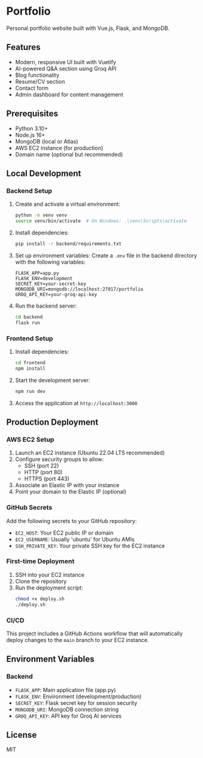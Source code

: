 # Portfolio

Personal portfolio website built with Vue.js, Flask, and MongoDB.

## Features
- Modern, responsive UI built with Vuetify
- AI-powered Q&A section using Groq API
- Blog functionality
- Resume/CV section
- Contact form
- Admin dashboard for content management

## Prerequisites
- Python 3.10+
- Node.js 16+
- MongoDB (local or Atlas)
- AWS EC2 instance (for production)
- Domain name (optional but recommended)

## Local Development

### Backend Setup
1. Create and activate a virtual environment:
   ```bash
   python -m venv venv
   source venv/bin/activate  # On Windows: .\venv\Scripts\activate
   ```

2. Install dependencies:
   ```bash
   pip install -r backend/requirements.txt
   ```

3. Set up environment variables:
   Create a `.env` file in the backend directory with the following variables:
   ```
   FLASK_APP=app.py
   FLASK_ENV=development
   SECRET_KEY=your-secret-key
   MONGODB_URI=mongodb://localhost:27017/portfolio
   GROQ_API_KEY=your-groq-api-key
   ```

4. Run the backend server:
   ```bash
   cd backend
   flask run
   ```

### Frontend Setup
1. Install dependencies:
   ```bash
   cd frontend
   npm install
   ```

2. Start the development server:
   ```bash
   npm run dev
   ```

3. Access the application at `http://localhost:3000`

## Production Deployment

### AWS EC2 Setup
1. Launch an EC2 instance (Ubuntu 22.04 LTS recommended)
2. Configure security groups to allow:
   - SSH (port 22)
   - HTTP (port 80)
   - HTTPS (port 443)
3. Associate an Elastic IP with your instance
4. Point your domain to the Elastic IP (optional)

### GitHub Secrets
Add the following secrets to your GitHub repository:
- `EC2_HOST`: Your EC2 public IP or domain
- `EC2_USERNAME`: Usually 'ubuntu' for Ubuntu AMIs
- `SSH_PRIVATE_KEY`: Your private SSH key for the EC2 instance

### First-time Deployment
1. SSH into your EC2 instance
2. Clone the repository
3. Run the deployment script:
   ```bash
   chmod +x deploy.sh
   ./deploy.sh
   ```

### CI/CD
This project includes a GitHub Actions workflow that will automatically deploy changes to the `main` branch to your EC2 instance.

## Environment Variables

### Backend
- `FLASK_APP`: Main application file (app.py)
- `FLASK_ENV`: Environment (development/production)
- `SECRET_KEY`: Flask secret key for session security
- `MONGODB_URI`: MongoDB connection string
- `GROQ_API_KEY`: API key for Groq AI services

## License
MIT